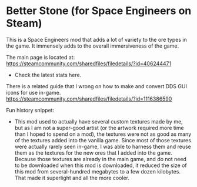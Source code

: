 # Better Stone (for Space Engineers on Steam)
This is a Space Engineers mod that adds a lot of variety to the ore types in the game.
It immensely adds to the overall immersiveness of the game.

The main page is located at:
https://steamcommunity.com/sharedfiles/filedetails/?id=406244471
- Check the latest stats here.

There is a related guide that I wrong on how to make and convert DDS GUI icons for use in-game.
https://steamcommunity.com/sharedfiles/filedetails/?id=1116386590

Fun history snippet:
- This mod used to actually have several custom textures made by me, but as I am not a super-good artist (or the artwork required more time than I hoped to spend on a mod), the textures were not as good as many of the textures added into the vanilla game. Since most of those textures were actually rarely seen in-game, I was able to harness them and reuse them as the textures for the new ores that I added into the game. Because those textures are already in the main game, and do not need to be downloaded when this mod is downloaded, it reduced the size of this mod from several-hundred megabytes to a few dozen kilobytes. That made it superlight and all the more cooler.
